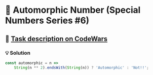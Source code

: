 # 📝 Automorphic Number (Special Numbers Series #6)

## 🔗 [Task description on CodeWars](https://www.codewars.com/kata/5a58d889880385c2f40000aa)

### 💡 Solution

```javascript
const automorphic = n =>
	String(n ** 2).endsWith(String(n)) ? 'Automorphic' : 'Not!!';
```
